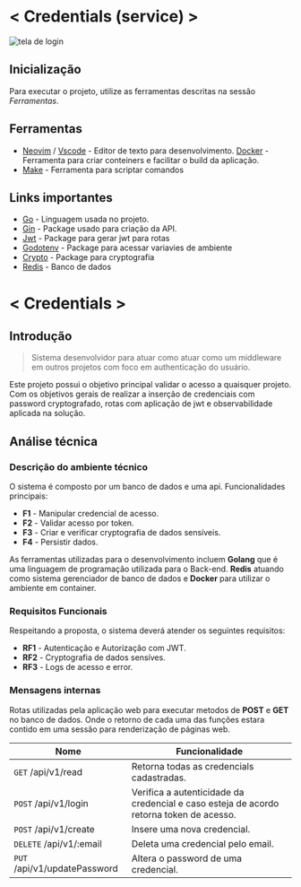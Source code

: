 # < Credentials (service) >
<fig>
<img src="https://nordicapis.com/wp-content/uploads/10-Login-APIs.png" alt="tela de login">
</fig>

## Inicialização
Para executar o projeto, utilize as ferramentas descritas na sessão *Ferramentas*.

## Ferramentas
* [Neovim](https://neovim.io/) / [Vscode](https://code.visualstudio.com/) - Editor de texto para desenvolvimento. [Docker](https://www.docker.com/) - Ferramenta para criar conteiners e facilitar o build da aplicação.
* [Make](https://embarcados.com.br/introducao-ao-makefile/) -  Ferramenta para scriptar comandos

## Links importantes
* [Go](https://go.dev/) -  Linguagem usada no projeto.
* [Gin](https://gin-gonic.com/) -  Package usado para criação da API.
* [Jwt](github.com/golang-jwt/jwt) - Package para gerar jwt para rotas 
* [Godotenv](https://github.com/joho/godotenv) - Package para acessar variavies de ambiente
* [Crypto](https://golang.org/x/crypto) - Package para cryptografia
* [Redis](https://redis.io/try-free/?utm_campaign=gg_s_brand_bam_acq_amert2-en&utm_source=google&utm_medium=cpc&utm_content=&utm_term=&gad_source=1&gclid=CjwKCAjw34qzBhBmEiwAOUQcF38U_Ub03TluL2jgYftiKBAjk7npGtUOaPkOHIS2xXnEIjggf19DJRoCDYUQAvD_BwE) - Banco de dados
  
# < Credentials >

## Introdução

> Sistema desenvolvidor para atuar como atuar como um middleware em outros projetos com foco em authenticação do usuário. 

Este projeto possui o objetivo principal validar o acesso a quaisquer projeto.  
Com os objetivos gerais de realizar a inserção de credenciais com password cryptografado, rotas com aplicação de jwt e observabilidade aplicada na solução. 

## Análise técnica

### Descrição do ambiente técnico

O sistema é composto por um banco de dados e uma api. Funcionalidades principais:

* **F1** - Manipular credencial de acesso.
* **F2** - Validar acesso por token.
* **F3** - Criar e verificar cryptografia de dados sensíveis.
* **F4** - Persistir dados.

As ferramentas utilizadas para o desenvolvimento incluem **Golang** que é uma linguagem de programação utilizada para o Back-end. **Redis** atuando como sistema gerenciador de banco de dados e **Docker** para utilizar o ambiente em container.

### Requisitos Funcionais
Respeitando a proposta, o sistema deverá atender os seguintes requisitos:

* **RF1** - Autenticação e Autorização com JWT.
* **RF2** - Cryptografia de dados sensíves.
* **RF3** - Logs de acesso e error.


### Mensagens internas

Rotas utilizadas pela aplicação web para executar metodos de **POST** e **GET** no banco de dados. Onde o retorno de cada uma das funções estara contido em uma sessão para renderização de páginas web.

| Nome | Funcionalidade|
|------|--------------|
|```GET``` /api/v1/read|Retorna todas as credencials cadastradas.|
|```POST``` /api/v1/login|Verifica a autenticidade da credencial e caso esteja de acordo retorna token de acesso.|
|```POST``` /api/v1/create|Insere uma nova credencial.|
|```DELETE``` /api/v1/:email|Deleta uma credencial pelo email.|
|```PUT``` /api/v1/updatePassword|Altera o password de uma credencial.|
